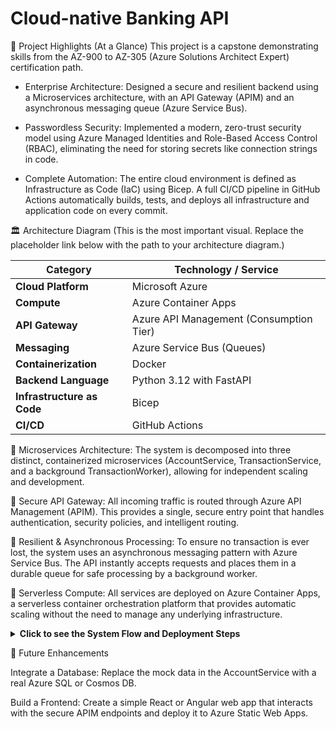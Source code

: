 # Cloud-native Banking API
🌟 Project Highlights (At a Glance)
This project is a capstone demonstrating skills from the AZ-900 to AZ-305 (Azure Solutions Architect Expert) certification path.

+  Enterprise Architecture: Designed a secure and resilient backend using a Microservices architecture, with an API Gateway (APIM) and an asynchronous messaging queue (Azure Service Bus).

+  Passwordless Security: Implemented a modern, zero-trust security model using Azure Managed Identities and Role-Based Access Control (RBAC), eliminating the need for storing secrets like connection strings in code.

+  Complete Automation: The entire cloud environment is defined as Infrastructure as Code (IaC) using Bicep. A full CI/CD pipeline in GitHub Actions automatically builds, tests, and deploys all infrastructure and application code on every commit.

🏛️ Architecture Diagram
(This is the most important visual. Replace the placeholder link below with the path to your architecture diagram.)

| Category                  | Technology / Service                               |
| ------------------------- | -------------------------------------------------- |
| **Cloud Platform** | Microsoft Azure                                    |
| **Compute** | Azure Container Apps                               |
| **API Gateway** | Azure API Management (Consumption Tier)            |
| **Messaging** | Azure Service Bus (Queues)                         |
| **Containerization** | Docker                                             |
| **Backend Language** | Python 3.12 with FastAPI                           |
| **Infrastructure as Code**| Bicep                                              |
| **CI/CD** | GitHub Actions                                     |

🔹 Microservices Architecture: The system is decomposed into three distinct, containerized microservices (AccountService, TransactionService, and a background TransactionWorker), allowing for independent scaling and development.

🔹 Secure API Gateway: All incoming traffic is routed through Azure API Management (APIM). This provides a single, secure entry point that handles authentication, security policies, and intelligent routing.

🔹 Resilient & Asynchronous Processing: To ensure no transaction is ever lost, the system uses an asynchronous messaging pattern with Azure Service Bus. The API instantly accepts requests and places them in a durable queue for safe processing by a background worker.

🔹 Serverless Compute: All services are deployed on Azure Container Apps, a serverless container orchestration platform that provides automatic scaling without the need to manage any underlying infrastructure.

</details>

<details>
<summary><strong>Click to see the System Flow and Deployment Steps</strong></summary>

🌊 System Flow: Creating a Transaction
A client sends a POST /transactions request to the public APIM Gateway URL, including its API subscription key.

APIM validates the key and routes the request to the internal TransactionService.

The TransactionService validates the request body, places the transaction details as a message onto the Service Bus Queue, and immediately returns a 202 Accepted response.

The TransactionWorker, which is constantly listening to the queue, picks up the new message.

The worker processes the transaction logic and, upon success, deletes the message from the queue to mark it as complete.

🚀 Setup and Deployment
This project is configured for fully automated deployment. To replicate this environment:

Fork the Repository and clone it locally.

Create an Azure Service Principal with "Contributor" rights on your subscription.

Add GitHub Secrets: AZURE_CREDENTIALS (the JSON output from the principal) and AZURE_SUBSCRIPTION_ID.

Push a commit to the main branch to trigger the GitHub Actions workflow, which will build and deploy the entire project.

</details>

🌱 Future Enhancements

Integrate a Database: Replace the mock data in the AccountService with a real Azure SQL or Cosmos DB.

Build a Frontend: Create a simple React or Angular web app that interacts with the secure APIM endpoints and deploy it to Azure Static Web Apps.
